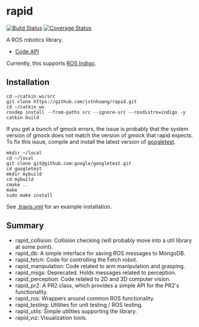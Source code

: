 # rapid
[![Build Status](https://travis-ci.org/jstnhuang/rapid.svg?branch=indigo-devel)](https://travis-ci.org/jstnhuang/rapid)
[![Coverage Status](https://coveralls.io/repos/github/jstnhuang/rapid/badge.svg?branch=indigo-devel)](https://coveralls.io/github/jstnhuang/rapid?branch=indigo-devel)

A ROS robotics library.
- [Code API](https://jstnhuang.github.io/rapid/)

Currently, this supports [ROS Indigo](http://www.ros.org/reps/rep-0003.html#indigo-igloo-may-2014).

## Installation
~~~
cd ~/catkin_ws/src
git clone https://github.com/jstnhuang/rapid.git
cd ~/catkin_ws
rosdep install --from-paths src --ignore-src --rosdistro=indigo -y
catkin build
~~~

If you get a bunch of gmock errors, the issue is probably that the system version of gmock does not match the version of gmock that rapid expects.
To fix this issue, compile and install the latest version of [googletest](https://github.com/google/googletest).
~~~ {.cpp}
mkdir ~/local
cd ~/local
git clone git@github.com:google/googletest.git
cd googletest
mkdir mybuild
cd mybuild
cmake ..
make
sudo make install
~~~

See [.travis.yml](.travis.yml) for an example installation.

## Summary
- rapid_collision: Collision checking (will probably move into a util library at some point).
- rapid_db: A simple interface for saving ROS messages to MongoDB.
- rapid_fetch: Code for controlling the Fetch robot.
- rapid_manipulation: Code related to arm manipulation and grasping.
- rapid_msgs: Deprecated. Holds messages related to perception.
- rapid_perception: Code related to 2D and 3D computer vision.
- rapid_pr2: A PR2 class, which provides a simple API for the PR2's functionality.
- rapid_ros: Wrappers around common ROS functionality.
- rapid_testing: Utilities for unit testing / ROS testing.
- rapid_utils: Simple utilities supporting the library.
- rapid_viz: Visualization tools.
